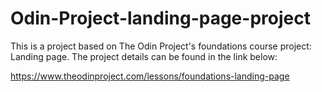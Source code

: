 # Odin-Project-landing-page-project

This is a project based on The Odin Project's foundations course project: Landing page. The project details can be found in the link below:

https://www.theodinproject.com/lessons/foundations-landing-page